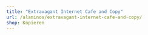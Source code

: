 ```yaml
---
title: "Extravagant Internet Cafe and Copy"
url: /alaminos/extravagant-internet-cafe-and-copy/
shop: Kopieren
---
```

